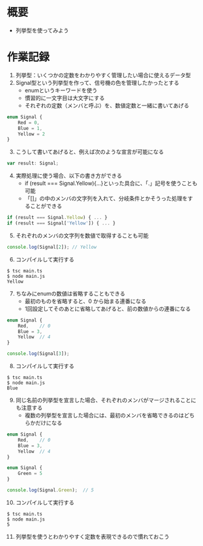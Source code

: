 # 概要

- 列挙型を使ってみよう

# 作業記録

1. 列挙型：いくつかの定数をわかりやすく管理したい場合に使えるデータ型
2. Signal型という列挙型を作って、信号機の色を管理したかったとする
    - enumというキーワードを使う
    - 慣習的に一文字目は大文字にする
    - それぞれの定数（メンバと呼ぶ）を、数値定数と一緒に書いてあげる

```javascript
enum Signal {
    Red = 0,
    Blue = 1,
    Yellow = 2
}
```

3. こうして書いてあげると、例えば次のような宣言が可能になる

```javascript
var result: Signal;
```

4. 実際処理に使う場合、以下の書き方ができる
    - if (result === Signal.Yellow){...}といった具合に、「.」記号を使うことも可能
    - 「[]」の中のメンバの文字列を入れて、分岐条件とかそうった処理をすることができる

```javascript
if (result === Signal.Yellow) { ... }
if (result === Signal['Yellow']) { ... }
```

5. それぞれのメンバの文字列を数値で取得することも可能

```javascript
console.log(Signal[2]); // Yellow
```

6. コンパイルして実行する

```shell
$ tsc main.ts
$ node main.js
Yellow
```

7. ちなみにenumの数値は省略することもできる
    - 最初のものを省略すると、0 から始まる連番になる
    - 1回設定してそのあとに省略してあげると、前の数値からの連番になる

```javascript
enum Signal {
    Red,    // 0
    Blue = 3,
    Yellow  // 4
}

console.log(Signal[3]);
```
8. コンパイルして実行する

```shell
$ tsc main.ts
$ node main.js
Blue
```

9. 同じ名前の列挙型を宣言した場合、それぞれのメンバがマージされることにも注意する
    - 複数の列挙型を宣言した場合には、最初のメンバを省略できるのはどちらかだけになる
```javascript
enum Signal {
    Red,    // 0
    Blue = 3,
    Yellow  // 4
}

enum Signal {
    Green = 5
}

console.log(Signal.Green);  // 5
```

10. コンパイルして実行する

```shell
$ tsc main.ts
$ node main.js
5
```

11. 列挙型を使うとわかりやすく定数を表現できるので慣れておこう
